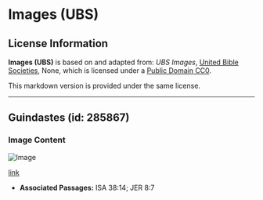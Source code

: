 # Images (UBS)

## License Information

**Images (UBS)** is based on and adapted from: _UBS Images_, [United Bible Societies](https://unitedbiblesocieties.org/), None, which is licensed under a [Public Domain CC0](https://creativecommons.org/public-domain/cc0/).

This markdown version is provided under the same license.



--------------------------------

## Guindastes (id: 285867)

### Image Content

![Image](https://cdn.aquifer.bible/aquifer-content/resources/Media/WEB-0160_cranes.jpg)

[link](https://cdn.aquifer.bible/aquifer-content/resources/Media/WEB-0160_cranes.jpg)

* **Associated Passages:** ISA 38:14; JER 8:7


